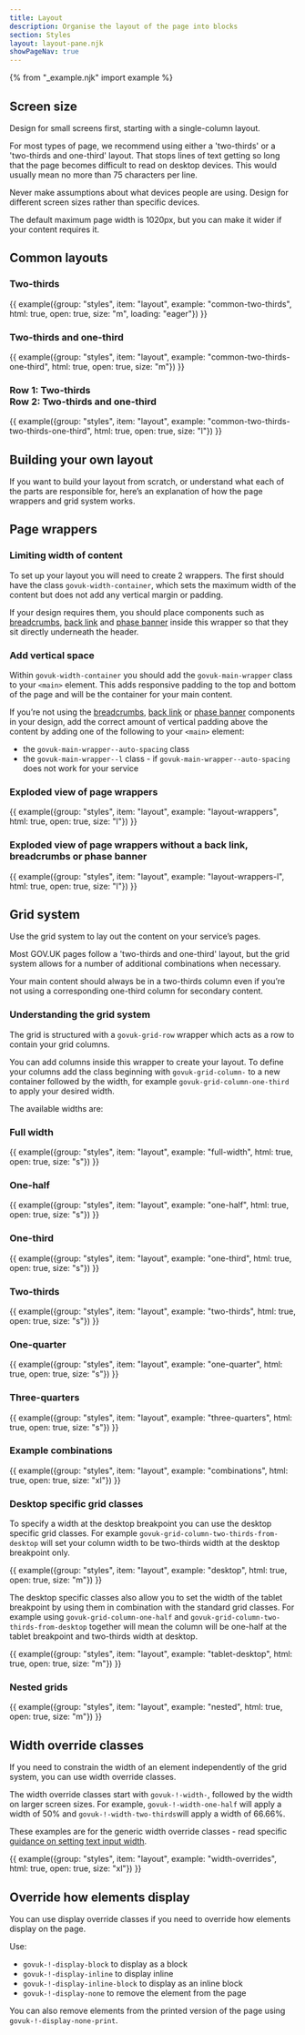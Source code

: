 ```yaml
---
title: Layout
description: Organise the layout of the page into blocks
section: Styles
layout: layout-pane.njk
showPageNav: true
---
```


{% from "_example.njk" import example %}

## Screen size

Design for small screens first, starting with a single-column layout.

For most types of page, we recommend using either a 'two-thirds' or a 'two-thirds and one-third' layout. That stops lines of text getting so long that the page becomes difficult to read on desktop devices. This would usually mean no more than 75 characters per line.

Never make assumptions about what devices people are using. Design for different screen sizes rather than specific devices.

The default maximum page width is 1020px, but you can make it wider if your content requires it.

## Common layouts

### Two-thirds

{{ example({group: "styles", item: "layout", example: "common-two-thirds", html: true, open: true, size: "m", loading: "eager"}) }}

### Two-thirds and one-third

{{ example({group: "styles", item: "layout", example: "common-two-thirds-one-third", html: true, open: true, size: "m"}) }}

### Row 1: Two-thirds <br>Row 2: Two-thirds and one-third

{{ example({group: "styles", item: "layout", example: "common-two-thirds-two-thirds-one-third", html: true, open: true, size: "l"}) }}

## Building your own layout

If you want to build your layout from scratch, or understand what each of the parts are responsible for, here’s an explanation of how the page wrappers and grid system works.

## Page wrappers

### Limiting width of content

To set up your layout you will need to create 2 wrappers. The first should have the class `govuk-width-container`, which sets the maximum width of the content but does not add any vertical margin or padding.

If your design requires them, you should place components such as [breadcrumbs](/components/breadcrumbs/), [back link](/components/back-link/) and [phase banner](/components/phase-banner/) inside this wrapper so that they sit directly underneath the header.

### Add vertical space

Within `govuk-width-container` you should add the `govuk-main-wrapper` class to your `<main>` element. This adds responsive padding to the top and bottom of the page and will be the container for your main content.

If you’re not using the [breadcrumbs](/components/breadcrumbs/), [back link](/components/back-link/) or [phase banner](/components/phase-banner/) components in your design, add the correct amount of vertical padding above the content by adding one of the following to your `<main>` element:

- the `govuk-main-wrapper--auto-spacing` class
- the `govuk-main-wrapper--l` class - if `govuk-main-wrapper--auto-spacing` does not work for your service

### Exploded view of page wrappers

{{ example({group: "styles", item: "layout", example: "layout-wrappers", html: true, open: true, size: "l"}) }}

### Exploded view of page wrappers without a back link, breadcrumbs or phase banner

{{ example({group: "styles", item: "layout", example: "layout-wrappers-l", html: true, open: true, size: "l"}) }}

## Grid system

Use the grid system to lay out the content on your service’s pages.

Most GOV.UK pages follow a 'two-thirds and one-third' layout, but the grid system allows for a number of additional combinations when necessary.

Your main content should always be in a two-thirds column even if you’re not using a corresponding one-third column for secondary content.

### Understanding the grid system

The grid is structured with a `govuk-grid-row` wrapper which acts as a row to contain your grid columns.

You can add columns inside this wrapper to create your layout. To define your columns add the class beginning with `govuk-grid-column-` to a new container followed by the width, for example `govuk-grid-column-one-third` to apply your desired width.

The available widths are:

### Full width

{{ example({group: "styles", item: "layout", example: "full-width", html: true, open: true, size: "s"}) }}

### One-half

{{ example({group: "styles", item: "layout", example: "one-half", html: true, open: true, size: "s"}) }}

### One-third

{{ example({group: "styles", item: "layout", example: "one-third", html: true, open: true, size: "s"}) }}

### Two-thirds

{{ example({group: "styles", item: "layout", example: "two-thirds", html: true, open: true, size: "s"}) }}

### One-quarter

{{ example({group: "styles", item: "layout", example: "one-quarter", html: true, open: true, size: "s"}) }}

### Three-quarters

{{ example({group: "styles", item: "layout", example: "three-quarters", html: true, open: true, size: "s"}) }}

### Example combinations

{{ example({group: "styles", item: "layout", example: "combinations", html: true, open: true, size: "xl"}) }}

### Desktop specific grid classes

To specify a width at the desktop breakpoint you can use the desktop specific grid classes. For example `govuk-grid-column-two-thirds-from-desktop` will set your column width to be two-thirds width at the desktop breakpoint only.

{{ example({group: "styles", item: "layout", example: "desktop", html: true, open: true, size: "m"}) }}

The desktop specific classes also allow you to set the width of the tablet breakpoint by using them in combination with the standard grid classes. For example using `govuk-grid-column-one-half` and `govuk-grid-column-two-thirds-from-desktop` together will mean the column will be one-half at the tablet breakpoint and two-thirds width at desktop.

{{ example({group: "styles", item: "layout", example: "tablet-desktop", html: true, open: true, size: "m"}) }}

### Nested grids

{{ example({group: "styles", item: "layout", example: "nested", html: true, open: true, size: "m"}) }}

## Width override classes

If you need to constrain the width of an element independently of the grid system, you can use width override classes.

The width override classes start with `govuk-!-width-`, followed by the width on larger screen sizes. For example, `govuk-!-width-one-half` will apply a width of 50% and `govuk-!-width-two-thirds`will apply a width of 66.66%.

These examples are for the generic width override classes - read specific [guidance on setting text input width](/components/text-input/#use-appropriately-sized-text-inputs).

{{ example({group: "styles", item: "layout", example: "width-overrides", html: true, open: true, size: "xl"}) }}

## Override how elements display

You can use display override classes if you need to override how elements display on the page.

Use:

- `govuk-!-display-block` to display as a block
- `govuk-!-display-inline` to display inline
- `govuk-!-display-inline-block` to display as an inline block
- `govuk-!-display-none` to remove the element from the page

You can also remove elements from the printed version of the page using `govuk-!-display-none-print`.

